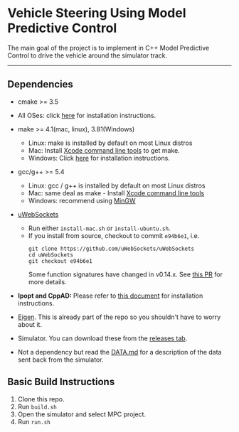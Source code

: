 # Vehicle Steering Using Model Predictive Control
The main goal of the project is to implement in C++ Model Predictive Control to drive the vehicle around the simulator track.

---

## Dependencies

* cmake >= 3.5
 * All OSes: click [here](https://cmake.org/install/) for installation instructions.
* make >= 4.1(mac, linux), 3.81(Windows)
  * Linux: make is installed by default on most Linux distros
  * Mac: Install [Xcode command line tools](https://developer.apple.com/xcode/features/) to get make.
  * Windows: Click [here](http://gnuwin32.sourceforge.net/packages/make.htm) for installation instructions.
* gcc/g++ >= 5.4
  * Linux: gcc / g++ is installed by default on most Linux distros
  * Mac: same deal as make - Install [Xcode command line tools](https://developer.apple.com/xcode/features/)
  * Windows: recommend using [MinGW](http://www.mingw.org/)
* [uWebSockets](https://github.com/uWebSockets/uWebSockets)
  * Run either `install-mac.sh` or `install-ubuntu.sh`.
  * If you install from source, checkout to commit `e94b6e1`, i.e.
    ```
    git clone https://github.com/uWebSockets/uWebSockets
    cd uWebSockets
    git checkout e94b6e1
    ```
    Some function signatures have changed in v0.14.x. See [this PR](https://github.com/udacity/CarND-MPC-Project/pull/3) for more details.

* **Ipopt and CppAD:** Please refer to [this document](https://github.com/mohamedameen93/Vehicle-Steering-Using-Model-Predictive-Control/blob/master/install_Ipopt_CppAD.md) for installation instructions.
* [Eigen](http://eigen.tuxfamily.org/index.php?title=Main_Page). This is already part of the repo so you shouldn't have to worry about it.
* Simulator. You can download these from the [releases tab](https://github.com/udacity/self-driving-car-sim/releases).
* Not a dependency but read the [DATA.md](./DATA.md) for a description of the data sent back from the simulator.


## Basic Build Instructions

1. Clone this repo.
2. Run `build.sh`
3. Open the simulator and select MPC project.
4. Run `run.sh` 
